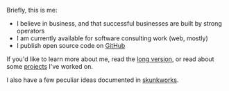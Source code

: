 Briefly, this is me:

- I believe in business, and that successful businesses are built
by strong operators
- I am currently available for software consulting work (web, mostly)
- I publish open source code on [GitHub](https://github.com/pearkes)

If you'd like to learn more about me, read the [long version](/about-me),
or read about some [projects](/technical-projects) I've worked on.

I also have a few peculiar ideas documented
in [skunkworks](/skunkworks).
